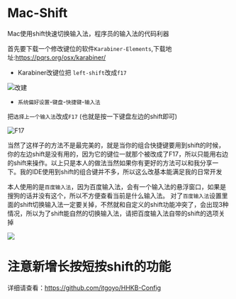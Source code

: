 # Mac-Shift
Mac使用shift快速切换输入法，程序员的输入法的代码利器

首先要下载一个修改键位的软件`Karabiner-Elements`,下载地址:https://pqrs.org/osx/karabiner/

- Karabiner改键位把 `left-shift`改成`f17`

![改建](/karabiner_keymps.png)
- `系统偏好设置`-`键盘`-`快捷键`-`输入法`

把`选择上一个输入法`改成`F17` (也就是按一下键盘左边的shift即可)

![F17](/keybord.png)

当然了这样子的方法不是最完美的，就是当你的组合快捷键要用到shift的时候，你的左边shift是没有用的，因为它的键位一就那个被改成了F17，所以只能用右边的shift来操作。以上只是本人的做法当然如果你有更好的方法可以和我分享一下。我的IDE使用到shift的组合键并不多，所以这么改基本能满足我的日常开发

本人使用的是`百度输入法`，因为百度输入法，会有一个输入法的悬浮窗口，如果是搜狗的话并没有这个，所以不方便查看当前是什么输入法。
对了`百度输入法`设置里面的shift切换输入法一定要关掉，不然就和自定义的shift功能冲突了，会出现3种情况，所以为了shift能自然的切换输入法，请把百度输入法自带的shift的选项关掉

![](/mac_shift.gif)

# 注意新增长按短按shift的功能
详细请查看：https://github.com/itgoyo/HHKB-Config
